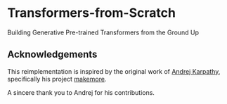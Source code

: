 # Transformers-from-Scratch
Building Generative Pre-trained Transformers from the Ground Up

## Acknowledgements
This reimplementation is inspired by the original work of [Andrej Karpathy](https://github.com/karpathy), specifically his project [makemore](https://github.com/karpathy/makemore).

A sincere thank you to Andrej for his contributions.
